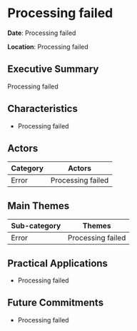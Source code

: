# Processing failed

**Date**: Processing failed

**Location**: Processing failed


## Executive Summary

Processing failed


## Characteristics

- Processing failed
## Actors

| Category | Actors |
| --- | --- |
| Error | Processing failed |

## Main Themes

| Sub-category | Themes |
| --- | --- |
| Error | Processing failed |

## Practical Applications

- Processing failed

## Future Commitments

- Processing failed